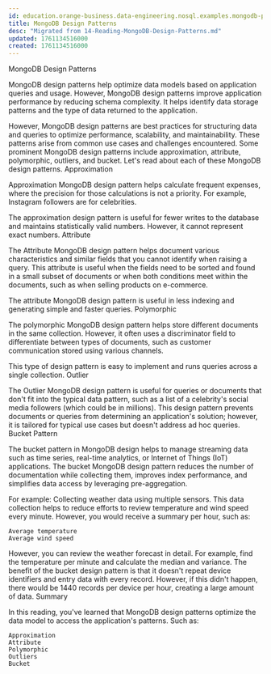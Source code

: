 ```yaml
---
id: education.orange-business.data-engineering.nosql.examples.mongodb-patterns
title: MongoDB Design Patterns
desc: "Migrated from 14-Reading-MongoDB-Design-Patterns.md"
updated: 1761134516000
created: 1761134516000
---
```


MongoDB Design Patterns

MongoDB design patterns help optimize data models based on application queries and usage. However, MongoDB design patterns improve application performance by reducing schema complexity. It helps identify data storage patterns and the type of data returned to the application.

However, MongoDB design patterns are best practices for structuring data and queries to optimize performance, scalability, and maintainability. These patterns arise from common use cases and challenges encountered. Some prominent MongoDB design patterns include approximation, attribute, polymorphic, outliers, and bucket. Let's read about each of these MongoDB design patterns.
Approximation

Approximation MongoDB design pattern helps calculate frequent expenses, where the precision for those calculations is not a priority. For example, Instagram followers are for celebrities.

The approximation design pattern is useful for fewer writes to the database and maintains statistically valid numbers. However, it cannot represent exact numbers.
Attribute

The Attribute MongoDB design pattern helps document various characteristics and similar fields that you cannot identify when raising a query. This attribute is useful when the fields need to be sorted and found in a small subset of documents or when both conditions meet within the documents, such as when selling products on e-commerce.

The attribute MongoDB design pattern is useful in less indexing and generating simple and faster queries.
Polymorphic

The polymorphic MongoDB design pattern helps store different documents in the same collection. However, it often uses a discriminator field to differentiate between types of documents, such as customer communication stored using various channels.

This type of design pattern is easy to implement and runs queries across a single collection.
Outlier

The Outlier MongoDB design pattern is useful for queries or documents that don't fit into the typical data pattern, such as a list of a celebrity's social media followers (which could be in millions). This design pattern prevents documents or queries from determining an application's solution; however, it is tailored for typical use cases but doesn't address ad hoc queries.
Bucket Pattern

The bucket pattern in MongoDB design helps to manage streaming data such as time series, real-time analytics, or Internet of Things (IoT) applications. The bucket MongoDB design pattern reduces the number of documentation while collecting them, improves index performance, and simplifies data access by leveraging pre-aggregation.

For example: Collecting weather data using multiple sensors. This data collection helps to reduce efforts to review temperature and wind speed every minute. However, you would receive a summary per hour, such as:

    Average temperature
    Average wind speed

However, you can review the weather forecast in detail. For example, find the temperature per minute and calculate the median and variance. The benefit of the bucket design pattern is that it doesn't repeat device identifiers and entry data with every record. However, if this didn't happen, there would be 1440 records per device per hour, creating a large amount of data.
Summary

In this reading, you've learned that MongoDB design patterns optimize the data model to access the application's patterns. Such as:

    Approximation
    Attribute
    Polymorphic
    Outliers
    Bucket